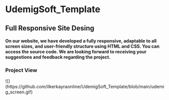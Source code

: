 # UdemigSoft_Template

<h2> Full Responsive Site Desing </h2>

<h4> On our website, we have developed a fully responsive, adaptable to all screen sizes, and user-friendly structure using HTML and CSS. You can access the source code. We are looking forward to receiving your suggestions and feedback regarding the project. </h4>

<h3> Project View </h3>
![](https://github.com/ilkerkayraonline/UdemigSoft_Template/blob/main/udemig_screen.gif)
